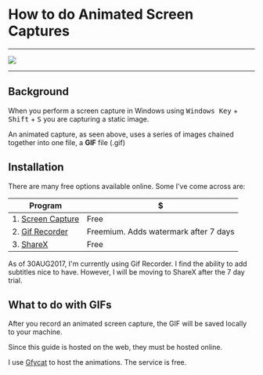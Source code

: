 # How to do Animated Screen Captures

***
![](https://thumbs.gfycat.com/AcceptableThunderousGoldfinch-size_restricted.gif)
***

## Background

When you perform a screen capture in Windows using <kbd>Windows Key</kbd> + <kbd>Shift</kbd> + <kbd>S</kbd> you are capturing a static image.

An animated capture, as seen above, uses a series of images chained together into one file, a **GIF** file (.gif)

## Installation

There are many free options available online. Some I've come across are:

| Program | $ |
--- | ---
1. [Screen Capture](http://www.screentogif.com/) | Free
2. [Gif Recorder](http://gifrecorder.com/index.htm#.Wabd_lWxSUk) | Freemium. Adds watermark after 7 days
3. [ShareX](https://getsharex.com/) | Free

As of 30AUG2017, I'm currently using Gif Recorder. I find the ability to add subtitles nice to have. However, I will be moving to ShareX after the 7 day trial.

## What to do with GIFs

After you record an animated screen capture, the GIF will be saved locally to your machine.

Since this guide is hosted on the web, they must be hosted online.

I use [Gfycat](https://gfycat.com/) to host the animations. The service is free.



